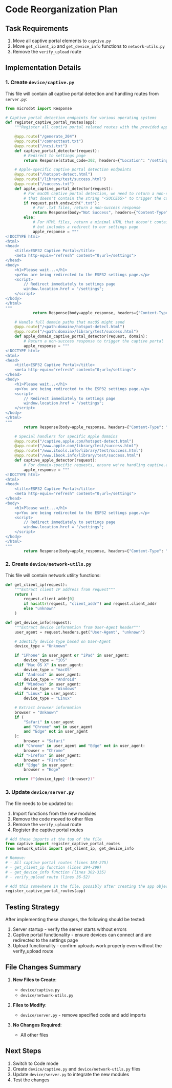 # Code Reorganization Plan

## Task Requirements

1. Move all captive portal elements to `captive.py`
2. Move `get_client_ip` and `get_device_info` functions to `network-utils.py`
3. Remove the `verify_upload` route

## Implementation Details

### 1. Create `device/captive.py`

This file will contain all captive portal detection and handling routes from `server.py`:

```python
from microdot import Response

# Captive portal detection endpoints for various operating systems
def register_captive_portal_routes(app):
    """Register all captive portal related routes with the provided app"""

    @app.route("/generate_204")
    @app.route("/connecttest.txt")
    @app.route("/ncsi.txt")
    def captive_portal_detector(request):
        # Redirect to settings page
        return Response(status_code=302, headers={"Location": "/settings"})

    # Apple-specific captive portal detection endpoints
    @app.route("/hotspot-detect.html")
    @app.route("/library/test/success.html")
    @app.route("/success.txt")
    def apple_captive_portal_detector(request):
        # For macOS captive portal detection, we need to return a non-success response
        # that doesn't contain the string "<SUCCESS>" to trigger the captive portal window
        if request.path.endswith(".txt"):
            # For .txt files, return a non-success response
            return Response(body="Not Success", headers={"Content-Type": "text/plain"})
        else:
            # For HTML files, return a minimal HTML that doesn't contain "<SUCCESS>"
            # but includes a redirect to our settings page
            apple_response = """
<!DOCTYPE html>
<html>
<head>
    <title>ESP32 Captive Portal</title>
    <meta http-equiv="refresh" content="0;url=/settings">
</head>
<body>
    <h1>Please wait...</h1>
    <p>You are being redirected to the ESP32 settings page.</p>
    <script>
        // Redirect immediately to settings page
        window.location.href = "/settings";
    </script>
</body>
</html>
"""
            return Response(body=apple_response, headers={"Content-Type": "text/html"})

    # Handle full domain paths that macOS might send
    @app.route("/<path:domain>/hotspot-detect.html")
    @app.route("/<path:domain>/library/test/success.html")
    def apple_domain_captive_portal_detector(request, domain):
        # Return a non-success response to trigger the captive portal
        apple_response = """
<!DOCTYPE html>
<html>
<head>
    <title>ESP32 Captive Portal</title>
    <meta http-equiv="refresh" content="0;url=/settings">
</head>
<body>
    <h1>Please wait...</h1>
    <p>You are being redirected to the ESP32 settings page.</p>
    <script>
        // Redirect immediately to settings page
        window.location.href = "/settings";
    </script>
</body>
</html>
"""
        return Response(body=apple_response, headers={"Content-Type": "text/html"})

    # Special handlers for specific Apple domains
    @app.route("/captive.apple.com/hotspot-detect.html")
    @app.route("/www.apple.com/library/test/success.html")
    @app.route("/www.itools.info/library/test/success.html")
    @app.route("/www.ibook.info/library/test/success.html")
    def captive_apple_detector(request):
        # For domain-specific requests, ensure we're handling captive.apple.com properly
        apple_response = """
<!DOCTYPE html>
<html>
<head>
    <title>ESP32 Captive Portal</title>
    <meta http-equiv="refresh" content="0;url=/settings">
</head>
<body>
    <h1>Please wait...</h1>
    <p>You are being redirected to the ESP32 settings page.</p>
    <script>
        // Redirect immediately to settings page
        window.location.href = "/settings";
    </script>
</body>
</html>
"""
        return Response(body=apple_response, headers={"Content-Type": "text/html"})
```

### 2. Create `device/network-utils.py`

This file will contain network utility functions:

```python
def get_client_ip(request):
    """Extract client IP address from request"""
    return (
        request.client_addr[0]
        if hasattr(request, "client_addr") and request.client_addr
        else "unknown"
    )

def get_device_info(request):
    """Extract device information from User-Agent header"""
    user_agent = request.headers.get("User-Agent", "unknown")

    # Identify device type based on User-Agent
    device_type = "Unknown"

    if "iPhone" in user_agent or "iPad" in user_agent:
        device_type = "iOS"
    elif "Mac OS X" in user_agent:
        device_type = "macOS"
    elif "Android" in user_agent:
        device_type = "Android"
    elif "Windows" in user_agent:
        device_type = "Windows"
    elif "Linux" in user_agent:
        device_type = "Linux"

    # Extract browser information
    browser = "Unknown"
    if (
        "Safari" in user_agent
        and "Chrome" not in user_agent
        and "Edge" not in user_agent
    ):
        browser = "Safari"
    elif "Chrome" in user_agent and "Edge" not in user_agent:
        browser = "Chrome"
    elif "Firefox" in user_agent:
        browser = "Firefox"
    elif "Edge" in user_agent:
        browser = "Edge"

    return f"{device_type} ({browser})"
```

### 3. Update `device/server.py`

The file needs to be updated to:

1. Import functions from the new modules
2. Remove the code moved to other files
3. Remove the `verify_upload` route
4. Register the captive portal routes

```python
# Add these imports at the top of the file
from captive import register_captive_portal_routes
from network_utils import get_client_ip, get_device_info

# Remove:
# - All captive portal routes (lines 184-275)
# - get_client_ip function (lines 294-299)
# - get_device_info function (lines 302-335)
# - verify_upload route (lines 36-52)

# Add this somewhere in the file, possibly after creating the app object
register_captive_portal_routes(app)
```

## Testing Strategy

After implementing these changes, the following should be tested:

1. Server startup - verify the server starts without errors
2. Captive portal functionality - ensure devices can connect and are redirected to the settings page
3. Upload functionality - confirm uploads work properly even without the verify_upload route

## File Changes Summary

1. **New Files to Create**:

   - `device/captive.py`
   - `device/network-utils.py`

2. **Files to Modify**:

   - `device/server.py` - remove specified code and add imports

3. **No Changes Required**:
   - All other files

## Next Steps

1. Switch to Code mode
2. Create `device/captive.py` and `device/network-utils.py` files
3. Update `device/server.py` to integrate the new modules
4. Test the changes
